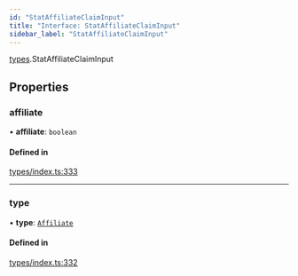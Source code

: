 ```yaml
---
id: "StatAffiliateClaimInput"
title: "Interface: StatAffiliateClaimInput"
sidebar_label: "StatAffiliateClaimInput"
---
```


[types](../../../modules/Types/Types.md).StatAffiliateClaimInput

## Properties

### affiliate

• **affiliate**: `boolean`

#### Defined in

[types/index.ts:333](https://github.com/PolymeshAssociation/polymesh-sdk/blob/adcc38781/src/types/index.ts#L333)

___

### type

• **type**: [`Affiliate`](../../../enums/Types/ClaimType/ClaimType.md#affiliate)

#### Defined in

[types/index.ts:332](https://github.com/PolymeshAssociation/polymesh-sdk/blob/adcc38781/src/types/index.ts#L332)
